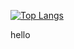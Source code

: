 [![Top Langs](https://github-readme-stats.vercel.app/api/top-langs/?username=sagedrop)](https://github.com/anuraghazra/github-readme-stats)

hello
